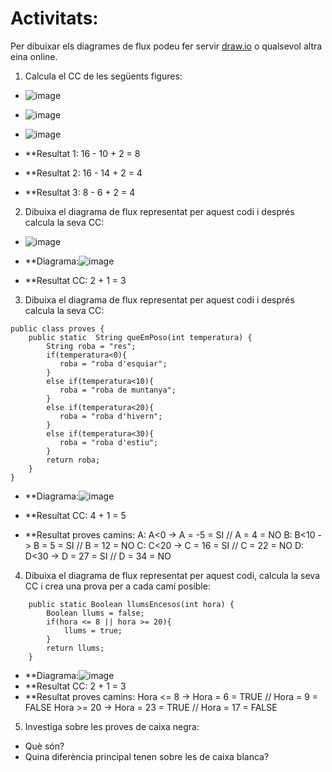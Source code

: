 # Activitats: 

Per dibuixar els diagrames de flux podeu fer servir [draw.io](https://draw.io) o qualsevol altra eina online.

1. Calcula el CC de les següents figures:
  - ![image](https://user-images.githubusercontent.com/110727546/204613022-4ab64342-2e06-438d-a7e8-570685b3c406.png)
  - ![image](https://user-images.githubusercontent.com/110727546/204613180-6d55bf09-28b8-417e-96f4-f71a762ac44c.png)
  - ![image](https://user-images.githubusercontent.com/110727546/204655229-8c3f28d7-3d8b-4746-a55d-331f89da39d2.png)

  - **Resultat 1: 16 - 10 + 2 = 8 
  - **Resultat 2: 16 - 14 + 2 = 4
  - **Resultat 3: 8 - 6 + 2 = 4


2. Dibuixa el diagrama de flux representat per aquest codi i després calcula la seva CC:
  - ![image](https://user-images.githubusercontent.com/110727546/204615125-363e5e6c-173b-4ec0-8c0b-cb97985ade06.png)

  - **Diagrama:![image](https://user-images.githubusercontent.com/114875463/204737960-10f1f444-aa4f-4b2c-a8bb-91e7dcd9c126.png)

  - **Resultat CC: 2 + 1 = 3

3. Dibuixa el diagrama de flux representat per aquest codi i després calcula la seva CC:

```
public class proves {
    public static  String queEmPoso(int temperatura) {
        String roba = "res";
        if(temperatura<0){
           roba = "roba d'esquiar";
        }
        else if(temperatura<10){
           roba = "roba de muntanya";
        }
        else if(temperatura<20){
           roba = "roba d'hivern";
        }
        else if(temperatura<30){
           roba = "roba d'estiu";
        }
        return roba;
    }    
}
```

  - **Diagrama:![image](https://user-images.githubusercontent.com/114875463/204744374-c136f0aa-d5ef-44f2-98c0-7f237ae5b3ec.png)

  - **Resultat CC: 4 + 1 = 5
  - **Resultat proves camins: 
  A: A<0 -> A = -5 = SI // A = 4 = NO
  B: B<10 -> B = 5 = SI // B = 12 = NO
  C: C<20 -> C = 16 = SI // C = 22 = NO
  D: D<30 -> D = 27 = SI // D = 34 = NO

4. Dibuixa el diagrama de flux representat per aquest codi, calcula la seva CC i crea una prova per a cada camí posible:

```
    public static Boolean llumsEncesos(int hora) {
        Boolean llums = false;
        if(hora <= 8 || hora >= 20){
            llums = true;
        }
        return llums;
    }
```
  - **Diagrama:![image](https://user-images.githubusercontent.com/114875463/204745255-e70cbd01-bad1-4dd1-ad0e-30025af4200d.png)
  - **Resultat CC: 2 + 1 = 3
  - **Resultat proves camins:
  Hora <= 8 -> Hora = 6 = TRUE // Hora = 9 = FALSE
  Hora >= 20 -> Hora = 23 = TRUE // Hora = 17 = FALSE

5. Investiga sobre les proves de caixa negra:

  - Què són?
  - Quina diferència principal tenen sobre les de caixa blanca?
